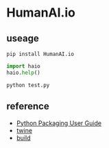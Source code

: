 # HumanAI.io

## useage
`pip install HumanAI.io`
```python:test.py
import haio
haio.help()
```
``` shell:shell
python test.py
```

## reference
* [Python Packaging User Guide](https://packaging.python.org/ja/latest/guides/)
* [twine](https://twine.readthedocs.io/en/stable/)
* [build](https://setuptools.pypa.io/en/latest/userguide/quickstart.html)